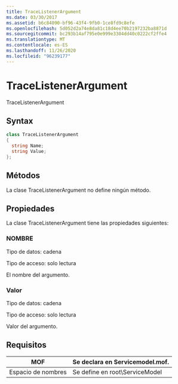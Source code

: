 ```yaml
---
title: TraceListenerArgument
ms.date: 03/30/2017
ms.assetid: b6c84090-bf96-43f4-9fb0-1ce8fd9c8efe
ms.openlocfilehash: 5d052d2a74e8da81c18d4ee70b2197232ba8871d
ms.sourcegitcommit: bc293b14af795e0e999e3304dd40c0222cf2ffe4
ms.translationtype: MT
ms.contentlocale: es-ES
ms.lasthandoff: 11/26/2020
ms.locfileid: "96239177"
---
```

# <a name="tracelistenerargument"></a>TraceListenerArgument

TraceListenerArgument  
  
## <a name="syntax"></a>Syntax  
  
```csharp
class TraceListenerArgument  
{  
  string Name;  
  string Value;  
};  
```  
  
## <a name="methods"></a>Métodos  

 La clase TraceListenerArgument no define ningún método.  
  
## <a name="properties"></a>Propiedades  

 La clase TraceListenerArgument tiene las propiedades siguientes:  
  
### <a name="name"></a>NOMBRE  

 Tipo de datos: cadena  
  
 Tipo de acceso: solo lectura  
  
 El nombre del argumento.  
  
### <a name="value"></a>Valor  

 Tipo de datos: cadena  
  
 Tipo de acceso: solo lectura  
  
 Valor del argumento.  
  
## <a name="requirements"></a>Requisitos  
  
|MOF|Se declara en Servicemodel.mof.|  
|---------|-----------------------------------|  
|Espacio de nombres|Se define en root\ServiceModel|
